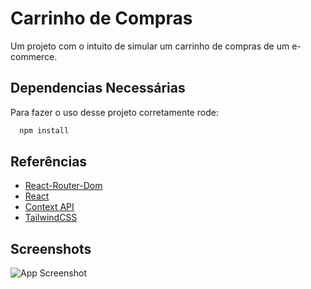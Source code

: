 
# Carrinho de Compras


Um projeto com o intuito de simular um carrinho de compras de um e-commerce.




## Dependencias Necessárias

Para fazer o uso desse projeto corretamente rode:

```bash
  npm install 
```



## Referências

 - [React-Router-Dom](https://reactrouter.com/en/main/start/tutorial)
 - [React](https://react.dev/learn)
 - [Context API](https://legacy.reactjs.org/docs/context.html)
 - [TailwindCSS](https://tailwindcss.com/)



## Screenshots

![App Screenshot](https://via.placeholder.com/468x300?text=https://prnt.sc/j8MLJTA18L8D)

